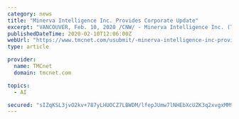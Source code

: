 ```yaml
---
category: news
title: "Minerva Intelligence Inc. Provides Corporate Update"
excerpt: "VANCOUVER, Feb. 10, 2020 /CNW/ - Minerva Intelligence Inc. (TSXV:MVAI) (\"Minerva\" or the \"Company\"), an artificial intelligence company focused on knowledge engineering, is pleased to provide investors with the following corporate update. The Company is pleased to announce that it has completed the development of its proprietary artificial ..."
publishedDateTime: 2020-02-10T12:06:00Z
webUrl: "https://www.tmcnet.com/usubmit/-minerva-intelligence-inc-provides-corporate-update-/2020/02/10/9094595.htm"
type: article

provider:
  name: TMCnet
  domain: tmcnet.com

topics:
  - AI

secured: "sIZqKSL3jvO2kv+787yLHUOCZ7LBWDM/lfepJUmw7lNHEbXcUZK3q2xvgxMM93gYLSN7foPwqqXwb2jifSssqJZvrHM4QVV84cZJ9RoHDkvsnuSTv3++aDqEW2qLUvwqXwWUo/ByixuY+F+YcWFLQE1xF+DmTWRgNJJYVOgLDNQdw8Jnb1saX2wFfDzPx9TTzIFuJH/DPjqtjUcaUYg8UCwe/R/yd2rGiz+xCgP3UBhpRMaYcQXfASvT9Zs6Ej4uYIl7HVWw/xSnQz3/ir6BTKSqSNspkaA+AzDGup0Ki5UIeTkab2l3jgaEhm6upvCL;PGMOiIgMC58xtDCR3WyEjQ=="
---
```


